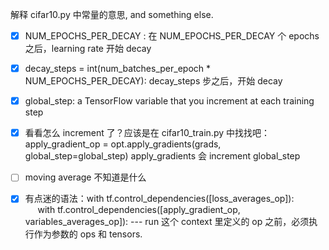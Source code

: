 解释 cifar10.py 中常量的意思, and something else.

- [x] NUM_EPOCHS_PER_DECAY : 在 NUM_EPOCHS_PER_DECAY 个 epochs 之后，learning rate 开始 decay

- [x] decay_steps = int(num_batches_per_epoch * NUM_EPOCHS_PER_DECAY): decay_steps 步之后，开始 decay

- [x] global_step:  a TensorFlow variable that you increment at each training step 
- [x] 看看怎么 increment 了？应该是在 cifar10_train.py 中找找吧： apply_gradient_op = opt.apply_gradients(grads, global_step=global_step)
apply_gradients 会 increment global_step
- [ ] moving average 不知道是什么
- [x] 有点迷的语法：with tf.control_dependencies([loss_averages_op]):
                  with tf.control_dependencies([apply_gradient_op, variables_averages_op]): --- run 这个 context 里定义的 op 之前，必须执行作为参数的 ops 和 tensors.
